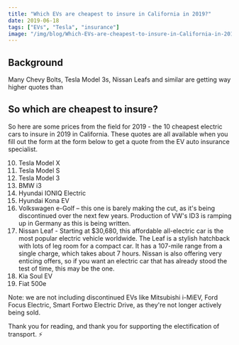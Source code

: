 ```yaml
---
title: "Which EVs are cheapest to insure in California in 2019?"
date: 2019-06-18
tags: ["EVs", "Tesla", "insurance"]
image: "/img/blog/Which-EVs-are-cheapest-to-insure-in-California-in-2019.jpg"
---
```


## Background
Many Chevy Bolts, Tesla Model 3s, Nissan Leafs and similar are getting way higher quotes than 

## So which are cheapest to insure?
So here are some prices from the field for 2019 - the 10 cheapest electric cars to insure in 2019 in California. These quotes are all available when you fill out the form at the form below to get a quote from the EV auto insurance specialist.

10. Tesla Model X
9. Tesla Model S
8. Tesla Model 3
7. BMW i3 
6. Hyundai IONIQ Electric
5. Hyundai Kona EV
4. Volkswagen e-Golf – this one is barely making the cut, as it's being discontinued over the next few years. Production of VW's ID3 is ramping up in Germany as this is being written. 
3. Nissan Leaf - Starting at $30,680, this affordable all-electric car is the most popular electric vehicle worldwide. The Leaf is a stylish hatchback with lots of leg room for a compact car. It has a 107-mile range from a single charge, which takes about 7 hours. Nissan is also offering very enticing offers, so if you want an electric car that has already stood the test of time, this may be the one.
2. Kia Soul EV
1. Fiat 500e

Note: we are not including discontinued EVs like Mitsubishi i-MiEV, Ford Focus Electric, Smart Fortwo Electric Drive, as they're not longer actively being sold. 

Thank you for reading, and thank you for supporting the electification of transport. ⚡️